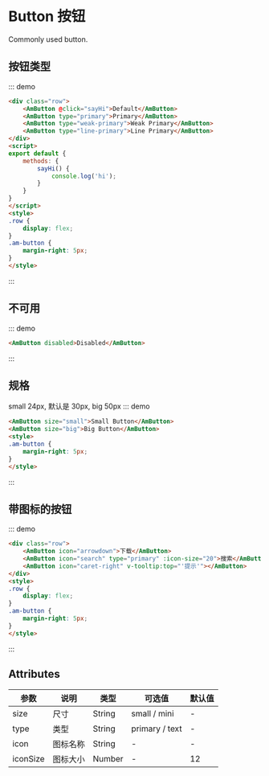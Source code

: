 # Button 按钮
Commonly used button.

## 按钮类型

::: demo
``` html
<div class="row">
    <AmButton @click="sayHi">Default</AmButton>
    <AmButton type="primary">Primary</AmButton>
    <AmButton type="weak-primary">Weak Primary</AmButton>
    <AmButton type="line-primary">Line Primary</AmButton>
</div>
<script>
export default {
    methods: {
        sayHi() {
            console.log('hi');
        }
    }
}
</script>
<style>
.row {
    display: flex;
}
.am-button {
    margin-right: 5px;
}
</style>

```
:::

## 不可用
::: demo
``` html
<AmButton disabled>Disabled</AmButton>
```
:::

## 规格
small 24px, 默认是 30px, big 50px
::: demo
``` html
<AmButton size="small">Small Button</AmButton>
<AmButton size="big">Big Button</AmButton>
<style>
.am-button {
    margin-right: 5px;
}
</style>
```
:::

## 带图标的按钮
::: demo
``` html
<div class="row">
    <AmButton icon="arrowdown">下载</AmButton>
    <AmButton icon="search" type="primary" :icon-size="20">搜索</AmButton>
    <AmButton icon="caret-right" v-tooltip:top="'提示'"></AmButton>
</div>
<style>
.row {
    display: flex;
}
.am-button {
    margin-right: 5px;
}
</style>
```
:::

## Attributes

| 参数       | 说明        | 类型       | 可选值         | 默认值   |
|---------- |------------ |---------- |-------------  |-------- |
| size      | 尺寸         | String   | small / mini   |    -    |
| type      | 类型         | String   | primary / text |    -    |
| icon      | 图标名称     | String    | -             | -        |
| iconSize  | 图标大小     | Number    | -             | 12      |

